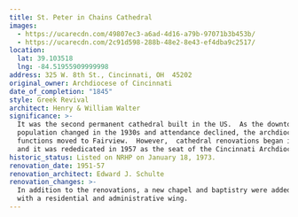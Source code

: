 ```yaml
---
title: St. Peter in Chains Cathedral
images:
  - https://ucarecdn.com/49807ec3-a6ad-4d16-a79b-97071b3b453b/
  - https://ucarecdn.com/2c91d598-288b-48e2-8e43-ef4dba9c2517/
location:
  lat: 39.103518
  lng: -84.51955909999998
address: 325 W. 8th St., Cincinnati, OH  45202
original_owner: Archdiocese of Cincinnati
date_of_completion: "1845"
style: Greek Revival
architect: Henry & William Walter
significance: >-
  It was the second permanent cathedral built in the US.  As the downtown
  population changed in the 1930s and attendance declined, the archdiocesan
  functions moved to Fairview.  However,  cathedral renovations began in 1951,
  and it was rededicated in 1957 as the seat of the Cincinnati Archdiocese.
historic_status: Listed on NRHP on January 18, 1973.
renovation_date: 1951-57
renovation_architect: Edward J. Schulte
renovation_changes: >-
  In addition to the renovations, a new chapel and baptistry were added along
  with a residential and administrative wing.
---
```

